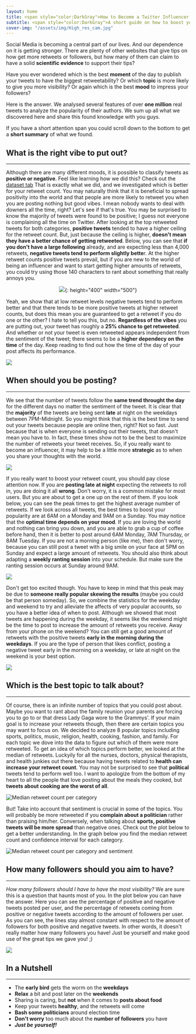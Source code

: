 ```yaml
---
layout: home
title: <span style="color:DarkGray">How to Become a Twitter Influencer </span>
subtitle: <span style="color:DarkGray">A short guide on how to boost your chances to be a real influencer on Twitter.</span>
cover-img: "/assets/img/High_res_cam.jpg"
---
```

 Social Media is becoming a central part of our lives. And our dependence on it is getting stronger. There are plenty of other websites that give tips on how get more retweets or followers, but 
 how many of them can claim to have a solid **scientific evidence** to support their tips? 

 Have you ever wondered which is the best **moment** of the day to publish your tweets to have the biggest retweetability? 
 Or which **topic** is more likely to give you more visibility? Or again which is the best **mood** to impress your followers?

 Here is the answer.
 We analysed several features of over **one million** real tweets to analyze the popularity of their authors. 
 We sum up all what we discovered here and share this found knowledge with you guys.
 
 If you have a short attention span you could scroll down to the bottom to get a **short summary** of what we found.

## What is the right vibe to put out?
___
Although there are many different moods, it is possible to classify tweets as **positive or negative**. Feel like learning how we did this? Check out the [dataset tab](https://cameronsmith425.github.io/How-to-become-an-influencer/infodataset/) That is exactly what we did, and we investigated which is better for your retweet count. You may naturally think that it is beneficial to spread positivity into the world and that people are more likely to retweet you when you are posting nothing but good vibes. I mean nobody wants to deal with downers all the time, right? Let's see if that's true. You may be surprised to know the majority of tweets were found to be positive; I guess not everyone is complaining all the time on Twitter. After looking at the top retweeted tweets for both categories, **positive tweets** tended to have a higher ceiling for the retweet count. But, just because the ceiling is higher, **doesn't mean they have a better chance of getting retweeted**. Below, you can see that **if you don't have a large following** already, and are expecting less than 4,000 retweets, **negative tweets tend to perform slightly bette**r. At the higher retweet counts positive tweets prevail, but if you are new to the world of being an influencer and want to start getting higher amounts of retweets, you could try using those 140 characters to rant about something that really annoys you. 

<span style="display:block;text-align:center"> ![](/assets/img/tweet_retweet.png){: height="400" width="500"} </span>


Yeah, we show that at low retweet levels negative tweets tend to perform better and that there tends to be more positive tweets at higher retweet counts, but does this mean you are guaranteed to get a retweet if you do one or the other? I hate to tell you this, but no. **Regardless of the vibes** you are putting out, your tweet has roughly a **25% chance to get retweeted**. And whether or not your tweet is even retweeted appears independent from the sentiment of the tweet; there seems to be a **higher dependecy on the time** of the day. Keep reading to find out how the time of the day of your post affects its performance. 

![](/assets/img/retweetability.png)


## When should you be posting?
___
We see that the number of tweets follow the **same trend throught the day** for the different days no matter the sentiment of the tweet. It is clear that the **majority** of the tweets are being sent **late** at night on the weekdays between 7PM-Midnight. So you might think that this is the best time to send out your tweets because people are online then, right? Not so fast. Just because that is when everyone is sending out their tweets, that doesn't mean you have to. In fact, these times show not to be the best to maximize the number of retweets your tweet receives. So, if you really want to become an influencer, it may help to be a little more **strategic** as to when you share your thoughts with the world. 

![](/assets/img/tweets_day.png)

If you really want to boost your retweet count, you should pay close attention now. If you are **posting late at night** expecting the retweets to roll in, you are doing it all **wrong**. Don't worry, it is a common mistake for most users. But you are about to get a one up on the rest of them. If you look below, you can see the peak times to get the highest average number of retweets. If we look across all tweets, the best times to boost your popularity are at 6AM on a Monday and 9AM on a Sunday. You may notice that the **optimal time depends on your mood**. If you are loving the world and nothing can bring you down, and you are able to grab a cup of coffee before hand, then it is better to post around 6AM Monday, 7AM Thursday, or 8AM Tuesday. If you are not a morning person (like me), then don't worry, because you can still post a tweet with a big smile on your face at 5PM on Sunday and expect a large amount of retweets. You should also think about adapting a **weekly ranting session** into your schedule. But make sure the ranting session occurs at Sunday around 9AM. 

![](/assets/img/peaks.png)

Don't get too excited though. You have to keep in mind that this peak may be due to **someone really popular skewing the results** (maybe you could be that person someday). So, we combine the statistics for the weekday and weekend to try and alleviate the affects of very popular accounts, so you have a better idea of when to post. Although we showed that most tweets are happening during the weekday, it seems like the weekend might be the time to post to increase the amount of retweets you receive. Away from your phone on the weekend? You can still get a good amount of retweets with the positive tweets **early in the morning during the weekdays**. If you are the type of person that likes conflict, posting a negative tweet early in the morning on a weekday, or late at night on the weekend is your best option. 


![](/assets/img/average_retweets.png)

## Which is the best topic to talk about?
___

Of course, there is an infinite number of topics that you could post about. Maybe you want to rant about the family reunion your parents are forcing you to go to or that dress Lady Gaga wore to the Grammys'. If your main goal is to increase your retweets though, then there are certain topics you may want to focus on. We decided to analyze 8 popular topics including sports, politics, music, religion, health, cooking, fashion, and family. For each topic we dove into the data to figure out which of them were more retweeted. To get an idea of which topics perform better, we looked at the median of retweets. Luckyily for all the nurses, doctors, physical therapists, and health junkies out there because having tweets related to **health can increase your retweet count**. You may not be surprised to see that **political** tweets tend to perform well too. I want to apologize from the bottom of my heart to all the people that love posting about the meals they cooked, but **tweets about cooking are the worst of all**. 


![Median retweet count per category](/assets/img/median_retweetcount_category.png)

But! Take into account that sentiment is crucial in some of the topics. You will probably be more retweeted if you **complain about a politician** rather than praising him/her. Conversely, when talking about **sports, positive tweets will be more spread** than negative ones. Check out the plot below to get a better understanding. In the graph below you find the median retweet count and confidence interval for each category.

![Median retweet count per category and sentiment](/assets/img/median_retweetcount_category_sentiment.png)




## How many followers should you aim to have?
___
*How many followers should I have to have the most visibility?* We are sure this is a question that haunts most of you. In the plot below you can have the answer.
Here you can see the percentage of positive and negative tweets posted per user, and the percentage of retweets coming from positive or negative tweets according to the amount of followers per user. As you can see, the lines stay almost constant with respect to the amount of followers for both positive and negative tweets. In other words, it doesn't really matter how many followers you have! Just be yourself and make good use of the great tips we gave you! ;)

![](/assets/img/followers.png)


## In a Nutshell
___

- The **early bird** gets the worm on the **weekdays**
- **Relax** a bit and post later on the **weekends**
- Sharing is caring, but **not** when it comes to **posts about food**
- Keep your tweets **healthy**, and the retweets will come 
- **Bash some politicians** around election time
- **Don't worry** too much about the **number of followers** you have
- ***Just be yourself!***
